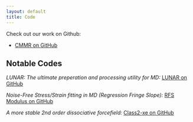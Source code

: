 ```yaml
---
layout: default
title: Code
---
```

Check out our work on Github:
 * [CMMR on GitHub](https://github.com/CMMRLab)

## Notable Codes
*LUNAR: The ultimate preperation and processing utility for MD:*
[LUNAR on GitHub](https://github.com/CMMRLab/LUNAR)

*Noise-Free Stress/Strain fitting in MD (Regression Fringe Slope):*
[RFS Modulus on GitHub](https://github.com/CMMRLab/RFR_stress_strain)

*A more stable 2nd order dissociative  forcefield:*
[Class2-xe on GitHub](https://github.com/CMMRLab/Class2-xe)